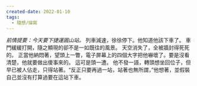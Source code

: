```yaml
---
created-date: 2022-01-10
tags:
  - 隨想/描寫
---
```

*前情提要：今天要下捷運圓山站。*
列車減速，徐徐停下。他知道他該下車了。
車門緩緩打開，隨之顯現的卻不是一如既往的風景。
天空消失了，全被牆封得死死的。
正當他納悶著，望頭上一瞥，電子屏幕上的四個大字把他嚇壞了。要是沒看清楚，他就要做出傻事來的。
這可是頭一遭。
他不發一語，轉頭想坐回位子，但早已被人佔走，只得站著。“反正只要再過一站，站著也無所謂，”他想著，並假裝自己並沒有打算過要在這站下車。